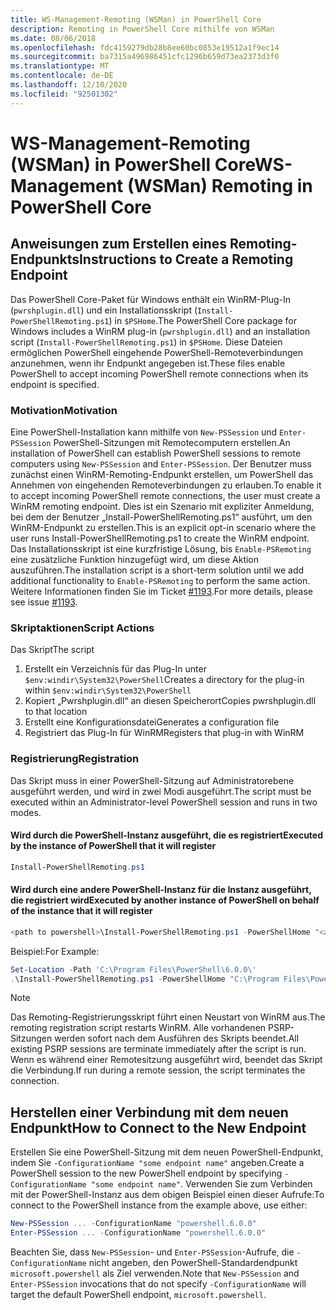 ```yaml
---
title: WS-Management-Remoting (WSMan) in PowerShell Core
description: Remoting in PowerShell Core mithilfe von WSMan
ms.date: 08/06/2018
ms.openlocfilehash: fdc4159279db28b8ee60bc0853e19512a1f9ec14
ms.sourcegitcommit: ba7315a496986451cfc1296b659d73ea2373d3f0
ms.translationtype: MT
ms.contentlocale: de-DE
ms.lasthandoff: 12/10/2020
ms.locfileid: "92501302"
---
```

# <a name="ws-management-wsman-remoting-in-powershell-core"></a><span data-ttu-id="eb0a5-103">WS-Management-Remoting (WSMan) in PowerShell Core</span><span class="sxs-lookup"><span data-stu-id="eb0a5-103">WS-Management (WSMan) Remoting in PowerShell Core</span></span>

## <a name="instructions-to-create-a-remoting-endpoint"></a><span data-ttu-id="eb0a5-104">Anweisungen zum Erstellen eines Remoting-Endpunkts</span><span class="sxs-lookup"><span data-stu-id="eb0a5-104">Instructions to Create a Remoting Endpoint</span></span>

<span data-ttu-id="eb0a5-105">Das PowerShell Core-Paket für Windows enthält ein WinRM-Plug-In (`pwrshplugin.dll`) und ein Installationsskript (`Install-PowerShellRemoting.ps1`) in `$PSHome`.</span><span class="sxs-lookup"><span data-stu-id="eb0a5-105">The PowerShell Core package for Windows includes a WinRM plug-in (`pwrshplugin.dll`) and an installation script (`Install-PowerShellRemoting.ps1`) in `$PSHome`.</span></span> <span data-ttu-id="eb0a5-106">Diese Dateien ermöglichen PowerShell eingehende PowerShell-Remoteverbindungen anzunehmen, wenn ihr Endpunkt angegeben ist.</span><span class="sxs-lookup"><span data-stu-id="eb0a5-106">These files enable PowerShell to accept incoming PowerShell remote connections when its endpoint is specified.</span></span>

### <a name="motivation"></a><span data-ttu-id="eb0a5-107">Motivation</span><span class="sxs-lookup"><span data-stu-id="eb0a5-107">Motivation</span></span>

<span data-ttu-id="eb0a5-108">Eine PowerShell-Installation kann mithilfe von `New-PSSession` und `Enter-PSSession` PowerShell-Sitzungen mit Remotecomputern erstellen.</span><span class="sxs-lookup"><span data-stu-id="eb0a5-108">An installation of PowerShell can establish PowerShell sessions to remote computers using `New-PSSession` and `Enter-PSSession`.</span></span> <span data-ttu-id="eb0a5-109">Der Benutzer muss zunächst einen WinRM-Remoting-Endpunkt erstellen, um PowerShell das Annehmen von eingehenden Remoteverbindungen zu erlauben.</span><span class="sxs-lookup"><span data-stu-id="eb0a5-109">To enable it to accept incoming PowerShell remote connections, the user must create a WinRM remoting endpoint.</span></span> <span data-ttu-id="eb0a5-110">Dies ist ein Szenario mit expliziter Anmeldung, bei dem der Benutzer „Install-PowerShellRemoting.ps1“ ausführt, um den WinRM-Endpunkt zu erstellen.</span><span class="sxs-lookup"><span data-stu-id="eb0a5-110">This is an explicit opt-in scenario where the user runs Install-PowerShellRemoting.ps1 to create the WinRM endpoint.</span></span> <span data-ttu-id="eb0a5-111">Das Installationsskript ist eine kurzfristige Lösung, bis `Enable-PSRemoting` eine zusätzliche Funktion hinzugefügt wird, um diese Aktion auszuführen.</span><span class="sxs-lookup"><span data-stu-id="eb0a5-111">The installation script is a short-term solution until we add additional functionality to `Enable-PSRemoting` to perform the same action.</span></span> <span data-ttu-id="eb0a5-112">Weitere Informationen finden Sie im Ticket [#1193](https://github.com/PowerShell/PowerShell/issues/1193).</span><span class="sxs-lookup"><span data-stu-id="eb0a5-112">For more details, please see issue [#1193](https://github.com/PowerShell/PowerShell/issues/1193).</span></span>

### <a name="script-actions"></a><span data-ttu-id="eb0a5-113">Skriptaktionen</span><span class="sxs-lookup"><span data-stu-id="eb0a5-113">Script Actions</span></span>

<span data-ttu-id="eb0a5-114">Das Skript</span><span class="sxs-lookup"><span data-stu-id="eb0a5-114">The script</span></span>

1. <span data-ttu-id="eb0a5-115">Erstellt ein Verzeichnis für das Plug-In unter `$env:windir\System32\PowerShell`</span><span class="sxs-lookup"><span data-stu-id="eb0a5-115">Creates a directory for the plug-in within `$env:windir\System32\PowerShell`</span></span>
1. <span data-ttu-id="eb0a5-116">Kopiert „Pwrshplugin.dll“ an diesen Speicherort</span><span class="sxs-lookup"><span data-stu-id="eb0a5-116">Copies pwrshplugin.dll to that location</span></span>
1. <span data-ttu-id="eb0a5-117">Erstellt eine Konfigurationsdatei</span><span class="sxs-lookup"><span data-stu-id="eb0a5-117">Generates a configuration file</span></span>
1. <span data-ttu-id="eb0a5-118">Registriert das Plug-In für WinRM</span><span class="sxs-lookup"><span data-stu-id="eb0a5-118">Registers that plug-in with WinRM</span></span>

### <a name="registration"></a><span data-ttu-id="eb0a5-119">Registrierung</span><span class="sxs-lookup"><span data-stu-id="eb0a5-119">Registration</span></span>

<span data-ttu-id="eb0a5-120">Das Skript muss in einer PowerShell-Sitzung auf Administratorebene ausgeführt werden, und wird in zwei Modi ausgeführt.</span><span class="sxs-lookup"><span data-stu-id="eb0a5-120">The script must be executed within an Administrator-level PowerShell session and runs in two modes.</span></span>

#### <a name="executed-by-the-instance-of-powershell-that-it-will-register"></a><span data-ttu-id="eb0a5-121">Wird durch die PowerShell-Instanz ausgeführt, die es registriert</span><span class="sxs-lookup"><span data-stu-id="eb0a5-121">Executed by the instance of PowerShell that it will register</span></span>

```powershell
Install-PowerShellRemoting.ps1
```

#### <a name="executed-by-another-instance-of-powershell-on-behalf-of-the-instance-that-it-will-register"></a><span data-ttu-id="eb0a5-122">Wird durch eine andere PowerShell-Instanz für die Instanz ausgeführt, die registriert wird</span><span class="sxs-lookup"><span data-stu-id="eb0a5-122">Executed by another instance of PowerShell on behalf of the instance that it will register</span></span>

```powershell
<path to powershell>\Install-PowerShellRemoting.ps1 -PowerShellHome "<absolute path to the instance's $PSHOME>"
```

<span data-ttu-id="eb0a5-123">Beispiel:</span><span class="sxs-lookup"><span data-stu-id="eb0a5-123">For Example:</span></span>

```powershell
Set-Location -Path 'C:\Program Files\PowerShell\6.0.0\'
.\Install-PowerShellRemoting.ps1 -PowerShellHome "C:\Program Files\PowerShell\6.0.0\"
```

> [!NOTE]
> <span data-ttu-id="eb0a5-124">Das Remoting-Registrierungsskript führt einen Neustart von WinRM aus.</span><span class="sxs-lookup"><span data-stu-id="eb0a5-124">The remoting registration script restarts WinRM.</span></span> <span data-ttu-id="eb0a5-125">Alle vorhandenen PSRP-Sitzungen werden sofort nach dem Ausführen des Skripts beendet.</span><span class="sxs-lookup"><span data-stu-id="eb0a5-125">All existing PSRP sessions are terminate immediately after the script is run.</span></span> <span data-ttu-id="eb0a5-126">Wenn es während einer Remotesitzung ausgeführt wird, beendet das Skript die Verbindung.</span><span class="sxs-lookup"><span data-stu-id="eb0a5-126">If run during a remote session, the script terminates the connection.</span></span>

## <a name="how-to-connect-to-the-new-endpoint"></a><span data-ttu-id="eb0a5-127">Herstellen einer Verbindung mit dem neuen Endpunkt</span><span class="sxs-lookup"><span data-stu-id="eb0a5-127">How to Connect to the New Endpoint</span></span>

<span data-ttu-id="eb0a5-128">Erstellen Sie eine PowerShell-Sitzung mit dem neuen PowerShell-Endpunkt, indem Sie `-ConfigurationName "some endpoint name"` angeben.</span><span class="sxs-lookup"><span data-stu-id="eb0a5-128">Create a PowerShell session to the new PowerShell endpoint by specifying `-ConfigurationName "some endpoint name"`.</span></span> <span data-ttu-id="eb0a5-129">Verwenden Sie zum Verbinden mit der PowerShell-Instanz aus dem obigen Beispiel einen dieser Aufrufe:</span><span class="sxs-lookup"><span data-stu-id="eb0a5-129">To connect to the PowerShell instance from the example above, use either:</span></span>

```powershell
New-PSSession ... -ConfigurationName "powershell.6.0.0"
Enter-PSSession ... -ConfigurationName "powershell.6.0.0"
```

<span data-ttu-id="eb0a5-130">Beachten Sie, dass `New-PSSession`- und `Enter-PSSession`-Aufrufe, die `-ConfigurationName` nicht angeben, den PowerShell-Standardendpunkt `microsoft.powershell` als Ziel verwenden.</span><span class="sxs-lookup"><span data-stu-id="eb0a5-130">Note that `New-PSSession` and `Enter-PSSession` invocations that do not specify `-ConfigurationName` will target the default PowerShell endpoint, `microsoft.powershell`.</span></span>
